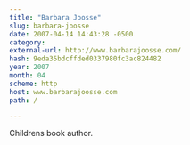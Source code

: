 ```yaml
---
title: "Barbara Joosse"
slug: barbara-joosse
date: 2007-04-14 14:43:28 -0500
category: 
external-url: http://www.barbarajoosse.com/
hash: 9eda35bdcffded0337980fc3ac824482
year: 2007
month: 04
scheme: http
host: www.barbarajoosse.com
path: /

---
```


Childrens book author.
